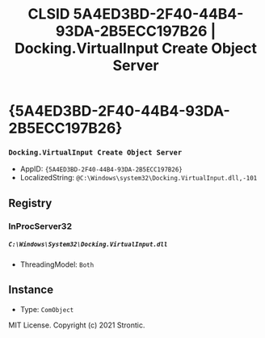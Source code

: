 ﻿---
title: "CLSID 5A4ED3BD-2F40-44B4-93DA-2B5ECC197B26 | Docking.VirtualInput Create Object Server"
excerpt: What is COM-Object CLSID 5A4ED3BD-2F40-44B4-93DA-2B5ECC197B26?
---

# {5A4ED3BD-2F40-44B4-93DA-2B5ECC197B26}

### `Docking.VirtualInput Create Object Server`
* AppID: `{5A4ED3BD-2F40-44B4-93DA-2B5ECC197B26}`
* LocalizedString: `@C:\Windows\system32\Docking.VirtualInput.dll,-101`

## Registry


### InProcServer32

##### `C:\Windows\System32\Docking.VirtualInput.dll`
* ThreadingModel: `Both`

## Instance

* Type: `ComObject`

MIT License. Copyright (c) 2021 Strontic.


